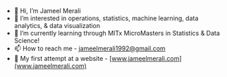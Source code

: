 - 👋 Hi, I’m Jameel Merali
- 👀 I’m interested in operations, statistics, machine learning, data analytics, & data visualization 
- 🌱 I’m currently learning through MITx MicroMasters in Statistics & Data Science! 
- 📫 How to reach me - jameelmerali1992@gmail.com
- 🤠 My first attempt at a website - [www.jameelmerali.com](www.jameelmerali.com)
